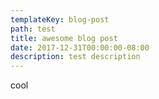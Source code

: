 ```yaml
---
templateKey: blog-post
path: test
title: awesome blog post
date: 2017-12-31T00:00:00-08:00
description: test description
---
```

cool
